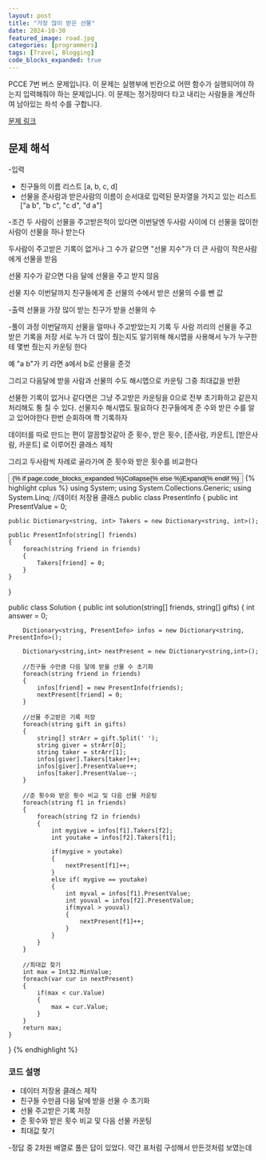 ```yaml
---
layout: post
title: "가장 많이 받은 선물"
date: 2024-10-30
featured_image: road.jpg
categories: [programmers]
tags: [Travel, Blogging]
code_blocks_expanded: true
---
```



PCCE 7번 버스 문제입니다. 이 문제는 실행부에 빈칸으로 어떤 함수가 실행되어야 하는지 입력해줘야 하는 문제입니다. 이 문제는 정거장마다 타고 내리는 사람들을 계산하여 남아있는 좌석 수를 구합니다.

[문제 링크](https://school.programmers.co.kr/learn/courses/30/lessons/258712)

## 문제 해석

-입력
- 친구들의 이름 리스트 [a, b, c, d]
- 선물을 준사람과 받은사람의 이름이 순서대로 입력된 문자열을 가지고 있는 리스트 ["a b", "b c", "c d", "d a"]

-조건
두 사람이 선물을 주고받은적이 있다면 이번달엔 두사람 사이에 더 선물을 많이한 사람이 선물을 하나 받는다

두사람이 주고받은 기록이 없거나 그 수가 같으면 "선물 지수"가 더 큰 사람이 작은사람에게 선물을 받음

선물 지수가 같으면 다음 달에 선물을 주고 받지 않음

선물 지수 
 이번달까지 친구들에게 준 선물의 수에서 받은 선물의 수를 뺀 값

-출력
 선물을 가장 많이 받는 친구가 받을 선물의 수

-풀이 과정
이번달까지 선물을 얼마나 주고받았는지 기록
두 사람 끼리의 선물을 주고 받은 기록을 저장
서로 누가 더 많이 줬는지도 알기위해
해시맵을 사용해서 누가 누구한테 몇번 줬는지 카운팅 한다

예 "a b"가 키 라면 a에서 b로 선물을 준것

그리고 다음달에 받을 사람과 선물의 수도 해시맵으로 카운팅
그중 최대값을 반환

선물한 기록이 없거나 같다면은 그냥 주고받은 카운팅을 0으로 전부 초기화하고 같은지 처리해도 퉁 칠 수 있다.
선물지수 해시맵도 필요하다
친구들에게 준 수와 받은 수를 알고 있어야한다
한번 순회하며 쫙 기록하자

데이터를 따로 만드는 편이 깔끔할것같아 준 횟수, 받은 횟수, [준사람, 카운트], [받은사람, 카운트] 로 이루어진 클래스 제작

그리고 두사람씩 차례로 골라가며 준 횟수와 받은 횟수를 비교한다



<div class="code-block-container {% if page.code_blocks_expanded %}expanded{% endif %}">
    <button class="code-toggle">{% if page.code_blocks_expanded %}Collapse{% else %}Expand{% endif %}</button>
    {% highlight cplus %}
using System;
using System.Collections.Generic;
using System.Linq;
//데이터 저장용 클래스
public class PresentInfo
{
    public int PresentValue = 0;
    
    public Dictionary<string, int> Takers = new Dictionary<string, int>();
    
    public PresentInfo(string[] friends)
    {
        foreach(string friend in friends)
        {
            Takers[friend] = 0;
        }
    }
}

public class Solution {
    public int solution(string[] friends, string[] gifts) {
        int answer = 0;
        
        Dictionary<string, PresentInfo> infos = new Dictionary<string, PresentInfo>();
        
        Dictionary<string,int> nextPresent = new Dictionary<string,int>();
        
        //친구들 수만큼 다음 달에 받을 선물 수 초기화
        foreach(string friend in friends)
        {
            infos[friend] = new PresentInfo(friends);
            nextPresent[friend] = 0;
        }
        
        //선물 주고받은 기록 저장
        foreach(string gift in gifts)
        {
            string[] strArr = gift.Split(' ');
            string giver = strArr[0];
            string taker = strArr[1];
            infos[giver].Takers[taker]++;
            infos[giver].PresentValue++;
            infos[taker].PresentValue--;
        }
        
        //준 횟수와 받은 횟수 비교 및 다음 선물 카운팅
        foreach(string f1 in friends)
        {
            foreach(string f2 in friends)
            {
                int mygive = infos[f1].Takers[f2];
                int youtake = infos[f2].Takers[f1];
                
                if(mygive > youtake)
                {
                    nextPresent[f1]++;
                }
                else if( mygive == youtake)
                {
                    int myval = infos[f1].PresentValue;
                    int youval = infos[f2].PresentValue;
                    if(myval > youval)
                    {
                        nextPresent[f1]++;
                    }
                }
            }
        }

        //최대값 찾기
        int max = Int32.MinValue;
        foreach(var cur in nextPresent)
        {
            if(max < cur.Value)
            {
                max = cur.Value;
            }
        }
        return max;
    }
}
    {% endhighlight %}
</div>

### 코드 설명
- 데이터 저장용 클래스 제작
- 친구들 수만큼 다음 달에 받을 선물 수 초기화
- 선물 주고받은 기록 저장
- 준 횟수와 받은 횟수 비교 및 다음 선물 카운팅
- 최대값 찾기

-정답 중 2차원 배열로 풀은 답이 있었다. 약간 표처럼 구성해서 만든것처럼 보였는데 